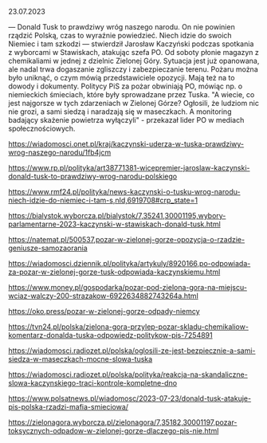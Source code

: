 23.07.2023

— Donald Tusk to prawdziwy wróg naszego narodu. On nie powinien rządzić Polską, czas to wyraźnie powiedzieć. Niech idzie do swoich Niemiec i tam szkodzi — stwierdził Jarosław Kaczyński podczas spotkania z wyborcami w Stawiskach, atakując szefa PO. Od soboty płonie magazyn z chemikaliami w jednej z dzielnic Zielonej Góry. Sytuacja jest już opanowana, ale nadal trwa dogaszanie zgliszczy i zabezpieczanie terenu. Pożaru można było uniknąć, o czym mówią przedstawiciele opozycji. Mają też na to dowody i dokumenty. Politycy PiS za pożar obwiniają PO, mówiąc np. o niemieckich śmieciach, które były sprowadzane przez Tuska. "A wiecie, co jest najgorsze w tych zdarzeniach w Zielonej Górze? Ogłosili, że ludziom nic nie grozi, a sami siedzą i naradzają się w maseczkach. A monitoring badający skażenie powietrza wyłączyli" - przekazał lider PO w mediach społecznościowych.

https://wiadomosci.onet.pl/kraj/kaczynski-uderza-w-tuska-prawdziwy-wrog-naszego-narodu/1fb4jcm

https://www.rp.pl/polityka/art38771381-wicepremier-jaroslaw-kaczynski-donald-tusk-to-prawdziwy-wrog-narodu-polskiego

https://www.rmf24.pl/polityka/news-kaczynski-o-tusku-wrog-narodu-niech-idzie-do-niemiec-i-tam-s,nId,6919708#crp_state=1

https://bialystok.wyborcza.pl/bialystok/7,35241,30001195,wybory-parlamentarne-2023-kaczynski-w-stawiskach-donald-tusk.html

https://natemat.pl/500537,pozar-w-zielonej-gorze-opozycja-o-rzadzie-geniusze-samozaorania

https://wiadomosci.dziennik.pl/polityka/artykuly/8920166,po-odpowiada-za-pozar-w-zielonej-gorze-tusk-odpowiada-kaczynskiemu.html

https://www.money.pl/gospodarka/pozar-pod-zielona-gora-na-miejscu-wciaz-walczy-200-strazakow-6922634882743264a.html

https://oko.press/pozar-w-zielonej-gorze-odpady-niemcy

https://tvn24.pl/polska/zielona-gora-przylep-pozar-skladu-chemikaliow-komentarz-donalda-tuska-odpowiedz-politykow-pis-7254891

https://wiadomosci.radiozet.pl/polska/oglosili-ze-jest-bezpiecznie-a-sami-siedza-w-maseczkach-mocne-slowa-tuska

https://wiadomosci.radiozet.pl/polska/polityka/reakcja-na-skandaliczne-slowa-kaczynskiego-traci-kontrole-kompletne-dno

https://www.polsatnews.pl/wiadomosc/2023-07-23/donald-tusk-atakuje-pis-polska-rzadzi-mafia-smieciowa/

https://zielonagora.wyborcza.pl/zielonagora/7,35182,30001197,pozar-toksycznych-odpadow-w-zielonej-gorze-dlaczego-pis-nie.html